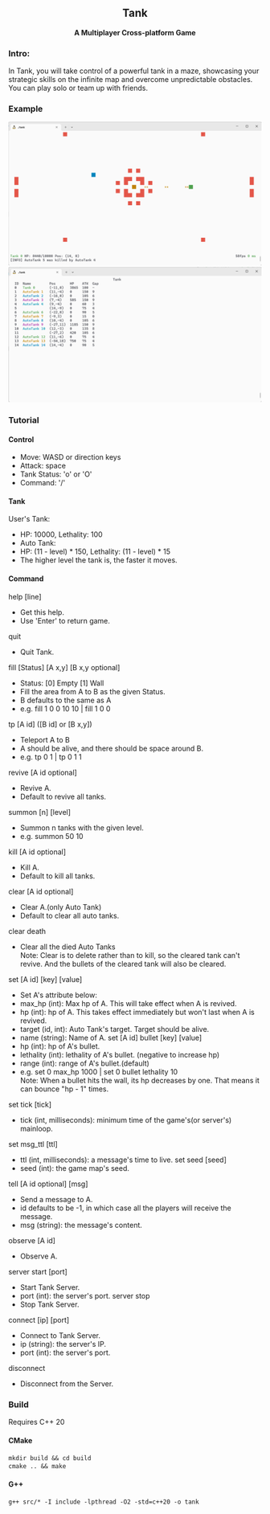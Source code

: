 <h2 align="center">
Tank
</h2> 

<p align="center">
<strong>A Multiplayer Cross-platform Game</strong>
</p>

### Intro:

In Tank, you will take control of a powerful tank in a maze, showcasing your strategic skills on the infinite map and
overcome unpredictable obstacles. You can play solo or team up with friends.

### Example

![Game](examples/game-example.png)
![Status](examples/status-example.png)

### Tutorial

#### Control

- Move: WASD or direction keys
- Attack: space
- Tank Status: 'o' or 'O'
- Command: '/'

#### Tank

User's Tank:

- HP: 10000, Lethality: 100
- Auto Tank:
- HP: (11 - level) * 150, Lethality: (11 - level) * 15
- The higher level the tank is, the faster it moves.

#### Command

help [line]

- Get this help.
- Use 'Enter' to return game.

quit

- Quit Tank.

fill [Status] [A x,y] [B x,y optional]

- Status: [0] Empty [1] Wall
- Fill the area from A to B as the given Status.
- B defaults to the same as A
- e.g. fill 1 0 0 10 10 | fill 1 0 0

tp [A id] ([B id] or [B x,y])

- Teleport A to B
- A should be alive, and there should be space around B.
- e.g. tp 0 1 | tp 0 1 1

revive [A id optional]

- Revive A.
- Default to revive all tanks.

summon [n] [level]

- Summon n tanks with the given level.
- e.g. summon 50 10

kill [A id optional]

- Kill A.
- Default to kill all tanks.

clear [A id optional]

- Clear A.(only Auto Tank)
- Default to clear all auto tanks.

clear death

- Clear all the died Auto Tanks  
  Note:
  Clear is to delete rather than to kill, so the cleared tank can't revive. And the bullets of the cleared tank will
  also be cleared.

set [A id] [key] [value]

- Set A's attribute below:
- max_hp (int): Max hp of A. This will take effect when A is revived.
- hp (int): hp of A. This takes effect immediately but won't last when A is revived.
- target (id, int): Auto Tank's target. Target should be alive.
- name (string): Name of A. set [A id] bullet [key] [value]
- hp (int): hp of A's bullet.
- lethality (int): lethality of A's bullet. (negative to increase hp)
- range (int): range of A's bullet.(default)
- e.g. set 0 max_hp 1000 | set 0 bullet lethality 10  
  Note:
  When a bullet hits the wall, its hp decreases by one. That means it can bounce "hp - 1" times.

set tick [tick]

- tick (int, milliseconds): minimum time of the game's(or server's) mainloop.

set msg_ttl [ttl]

- ttl (int, milliseconds): a message's time to live. set seed [seed]
- seed (int): the game map's seed.

tell [A id optional] [msg]

- Send a message to A.
- id defaults to be -1, in which case all the players will receive the message.
- msg (string): the message's content.

observe [A id]

- Observe A.

server start [port]

- Start Tank Server.
- port (int): the server's port. server stop
- Stop Tank Server.

connect [ip] [port]

- Connect to Tank Server.
- ip (string): the server's IP.
- port (int): the server's port.

disconnect

- Disconnect from the Server.

### Build

Requires C++ 20

#### CMake

```shell
mkdir build && cd build
cmake .. && make
```

#### G++

```shell
g++ src/* -I include -lpthread -O2 -std=c++20 -o tank
```
